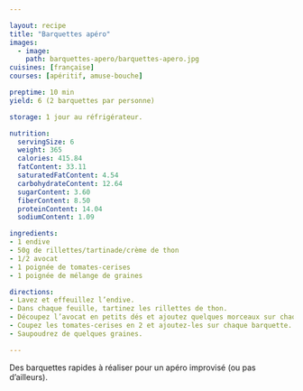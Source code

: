 ```yaml
---

layout: recipe
title: "Barquettes apéro"
images:
  - image:
    path: barquettes-apero/barquettes-apero.jpg
cuisines: [française]
courses: [apéritif, amuse-bouche]

preptime: 10 min
yield: 6 (2 barquettes par personne)

storage: 1 jour au réfrigérateur.

nutrition:
  servingSize: 6
  weight: 365
  calories: 415.84
  fatContent: 33.11
  saturatedFatContent: 4.54
  carbohydrateContent: 12.64
  sugarContent: 3.60
  fiberContent: 8.50
  proteinContent: 14.04
  sodiumContent: 1.09

ingredients:
- 1 endive
- 50g de rillettes/tartinade/crème de thon
- 1/2 avocat
- 1 poignée de tomates-cerises
- 1 poignée de mélange de graines

directions:
- Lavez et effeuillez l’endive.
- Dans chaque feuille, tartinez les rillettes de thon.
- Découpez l’avocat en petits dés et ajoutez quelques morceaux sur chaque barquette.
- Coupez les tomates-cerises en 2 et ajoutez-les sur chaque barquette.
- Saupoudrez de quelques graines.

---
```


Des barquettes rapides à réaliser pour un apéro improvisé (ou pas d’ailleurs). 